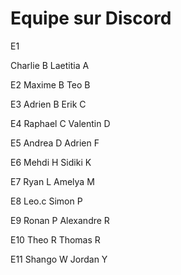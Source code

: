 # Equipe sur Discord

E1

Charlie B
Laetitia A

E2
Maxime B
Teo B

E3
Adrien B
Erik C

E4
Raphael C
Valentin D

E5
Andrea D
Adrien F

E6
Mehdi H
Sidiki K

E7
Ryan L
Amelya M

E8
Leo.c
Simon P

E9
Ronan P
Alexandre R

E10
Theo R
Thomas R

E11
Shango W
Jordan Y